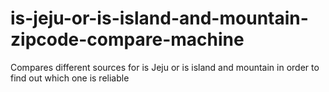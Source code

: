 # is-jeju-or-is-island-and-mountain-zipcode-compare-machine
Compares different sources for is Jeju or is island and mountain in order to find out which one is reliable
